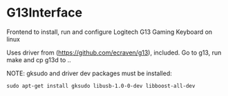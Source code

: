 # G13Interface
Frontend to install, run and configure Logitech G13 Gaming Keyboard on linux

Uses driver from (https://github.com/ecraven/g13), included. Go to g13, run make and cp g13d to ..

NOTE: gksudo and driver dev packages must be installed: 

	sudo apt-get install gksudo libusb-1.0-0-dev libboost-all-dev

